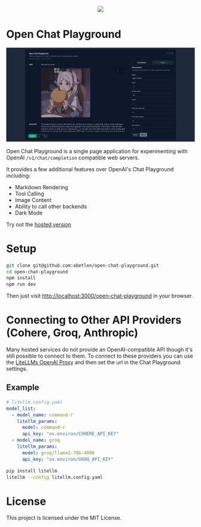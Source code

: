 <p align="center">
  <a href="https://abetlen.github.io/open-chat-playground">
    <img src="https://abetlen.github.io/open-chat-playground/icons/apple-touch-icon.png" />
  </a>
</p>

# Open Chat Playground

[![Desktop](./public/screenshots/desktop-dark.png)](https://abetlen.github.io/open-chat-playground)

Open Chat Playground is a single page application for experimenting with OpenAI `/v1/chat/completion` compatible web servers.

It provides a few additional features over OpenAI's Chat Playground including:

- Markdown Rendering
- Tool Calling
- Image Content
- Ability to call other backends
- Dark Mode

Try out the [hosted version](https://abetlen.github.io/open-chat-playground)

# Setup

```bash
git clone git@github.com:abetlen/open-chat-playground.git
cd open-chat-playground
npm install
npm run dev
```

Then just visit [http://localhost:3000/open-chat-playground](http://localhost:3000/open-chat-playground) in your browser.

# Connecting to Other API Providers (Cohere, Groq, Anthropic)

Many hosted services do not provide an OpenAI-compatible API though it's still possible to connect to them.
To connect to these providers you can use the [LiteLLMs OpenAI Proxy](https://github.com/BerriAI/litellm?tab=readme-ov-file#openai-proxy---docs) and then set the url in the Chat Playground settings.

## Example

```yaml
# litellm.config.yaml
model_list:
  - model_name: command-r
    litellm_params:
      model: command-r
      api_key: "os.environ/COHERE_API_KEY"
  - model_name: groq
    litellm_params:
      model: groq/llama2-70b-4096
      api_key: "os.environ/GROQ_API_KEY"
```

```bash
pip install litellm
litellm --config litellm.config.yaml
```

# License

This project is licensed under the MIT License.
